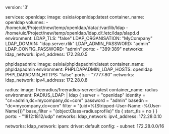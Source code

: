version: '3'

services:
  openldap:
    image: osixia/openldap:latest
    container_name: openldap
    volumes:
      - /home/uic/Project/new/temp/openldap/data/:/var/lib/ldap
      - /home/uic/Project/new/temp/openldap/ldap.d/:/etc/ldap/slapd.d
    environment:
      LDAP_TLS: "false"
      LDAP_ORGANISATION: "MyCompany"
      LDAP_DOMAIN: "ldap.server.rlik"
      LDAP_ADMIN_PASSWORD: "admin"
      LDAP_CONFIG_PASSWORD: "admin"
    ports:
      - "389:389"
    networks:
      ldap_network:
        ipv4_address: 172.28.0.5

  phpldapadmin:
    image: osixia/phpldapadmin:latest
    container_name: phpldapadmin
    environment:
      PHPLDAPADMIN_LDAP_HOSTS: openldap
      PHPLDAPADMIN_HTTPS: "false"
    ports:
      - "7777:80"
    networks:
      ldap_network:
        ipv4_address: 172.28.0.8

  radius:
    image: freeradius/freeradius-server:latest
    container_name: radius
    environment:
      RADIUS_LDAP: |
        ldap {
          server = "openldap"
          identity = "cn=admin,dc=mycompany,dc=com"
          password = "admin"
          basedn = "dc=mycompany,dc=com"
          filter = "(uid=%{Stripped-User-Name:-%{User-Name}})"
          base_filter = "(objectClass=radiusprofile)"
          tls {
            start_tls = no
          }
        }
    ports:
      - "1812:1812/udp"
    networks:
      ldap_network:
        ipv4_address: 172.28.0.10

networks:
  ldap_network:
    ipam:
      driver: default
      config:
        - subnet: 172.28.0.0/16

